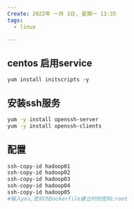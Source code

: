 ```yaml
---
Create: 2022年 一月 3日, 星期一 13:35
tags: 
  - linux

---
```

## centos 启用service
```
yum install initscripts -y
```

## 安装ssh服务
```bash
yum -y install openssh-server
yum -y install openssh-clients
```

## 配置
```bash
ssh-copy-id hadoop01
ssh-copy-id hadoop02
ssh-copy-id hadoop03
ssh-copy-id hadoop04
ssh-copy-id hadoop05
#输入yes,密码为Dockerfile建立时的密码:root
```






